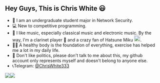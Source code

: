 ## Hey Guys, This is Chris White 😃

- 🏫 I am an undergraduate student major in Network Security.
- 💻 New to competitive programming.
- 🎵 I like music, especially classical music and electronic music. By the way, I'm a clarinet player 🎼 and a crazy fan of Hatsune Miku <a href="https://emoji.gg/emoji/2565-miku"><img src="https://cdn3.emoji.gg/emojis/2565-miku.png" width="20px" height="20px" alt="miku"></a>.
- 🏃🏻 A healthy body is the foundation of everything, exercise has helped me a lot in my daily life.
- 🤔 Don't like politics, please don't talk to me about this, my github account only represents myself and doesn't belong to anyone else.
- 📞Telegram: [@ChrisWhite333](https://t.me/ChrisWhite333)


<div style="display: flex; align-content: flex-start; flex-flow: row wrap;"> 
<img src="https://github-readme-stats.vercel.app/api?username=ChrisWhite1024&show_icons=true&icon_color=39C5BB&text_color=718096&bg_color=ffffff&hide_title=true" />
<img src="https://github-readme-stats.vercel.app/api/top-langs?username=ChrisWhite1024&layout=compact&count_private=true" />
</div>
